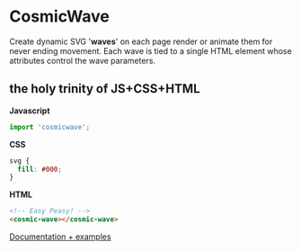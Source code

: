 # CosmicWave

Create dynamic SVG '**waves**' on each page render or animate them for never ending movement. Each wave is tied to a single HTML element whose attributes control the wave parameters.

## the holy trinity of JS+CSS+HTML

**Javascript**

```javascript
import 'cosmicwave';
```

**CSS**

```css
svg {
  fill: #000;
}
```

**HTML**

```html
<!-- Easy Peasy! -->
<cosmic-wave></cosmic-wave>
```

[Documentation + examples](https://CosmicWave.huement.com)
